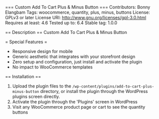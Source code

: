 === Custom Add To Cart Plus & Minus Button ===
Contributors: Bonny Elangbam
Tags: woocommerce, quantity, plus, minus, buttons
License: GPLv3 or later
License URI: http://www.gnu.org/licenses/gpl-3.0.html
Requires at least: 4.6
Tested up to: 6.4
Stable tag: 1.0.0

== Description ==
Custom Add To Cart Plus & Minus Button

= Special Features =
* Responsive design for mobile
* Generic aesthetic that integrates with your storefront design
* Zero setup and configuration, just install and activate the plugin
* No impact to WooCommerce templates

== Installation ==
1. Upload the plugin files to the `/wp-content/plugins/add-to-cart-plus-minus-button` directory, or install the plugin through the WordPress plugins screen directly.
2. Activate the plugin through the \'Plugins\' screen in WordPress
3. Visit any WooCommerce product page or cart to see the quantity buttons
